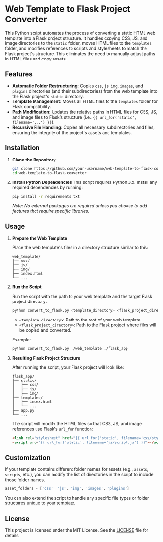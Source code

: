 
# Web Template to Flask Project Converter

This Python script automates the process of converting a static HTML web template into a Flask project structure. It handles copying CSS, JS, and image directories to the `static` folder, moves HTML files to the `templates` folder, and modifies references to scripts and stylesheets to match the Flask project's structure. This eliminates the need to manually adjust paths in HTML files and copy assets.

## Features
- **Automatic Folder Restructuring**: Copies `css`, `js`, `img`, `images`, and `plugins` directories (and their subdirectories) from the web template into the Flask project's `static` directory.
- **Template Management**: Moves all HTML files to the `templates` folder for Flask compatibility.
- **Path Modification**: Updates the relative paths in HTML files for CSS, JS, and image files to Flask’s structure (i.e., `{{ url_for('static', filename='...') }}`).
- **Recursive File Handling**: Copies all necessary subdirectories and files, ensuring the integrity of the project's assets and templates.

## Installation

1. **Clone the Repository**
    ```bash
    git clone https://github.com/your-username/web-template-to-flask-converter.git
    cd web-template-to-flask-converter
    ```

2. **Install Python Dependencies**
    This script requires Python 3.x. Install any required dependencies by running:
    ```bash
    pip install -r requirements.txt
    ```
   _Note: No external packages are required unless you choose to add features that require specific libraries._

## Usage

1. **Prepare the Web Template**

    Place the web template's files in a directory structure similar to this:
    ```
    web_template/
    ├── css/
    ├── js/
    ├── img/
    ├── index.html
    └── ...
    ```

2. **Run the Script**

    Run the script with the path to your web template and the target Flask project directory:
    ```bash
    python convert_to_flask.py <template_directory> <flask_project_directory>
    ```
   - `<template_directory>`: Path to the root of your web template.
   - `<flask_project_directory>`: Path to the Flask project where files will be copied and converted.

   Example:
    ```bash
    python convert_to_flask.py ./web_template ./flask_app
    ```

3. **Resulting Flask Project Structure**

    After running the script, your Flask project will look like:
    ```
    flask_app/
    ├── static/
    │   ├── css/
    │   ├── js/
    │   ├── img/
    ├── templates/
    │   ├── index.html
    │   └── ...
    ├── app.py
    └── ...
    ```

    The script will modify the HTML files so that CSS, JS, and image references use Flask's `url_for` function:
    ```html
    <link rel="stylesheet" href="{{ url_for('static', filename='css/style.css') }}">
    <script src="{{ url_for('static', filename='js/script.js') }}"></script>
    ```

## Customization

If your template contains different folder names for assets (e.g., `assets`, `scripts`, etc.), you can modify the list of directories in the script to include those folder names.

```python
asset_folders = ['css', 'js', 'img', 'images', 'plugins']
```

You can also extend the script to handle any specific file types or folder structures unique to your template.

## License

This project is licensed under the MIT License. See the [LICENSE](LICENSE) file for details.
